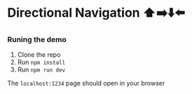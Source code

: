# Directional Navigation ⬆️➡️⬇️⬅️

### Runing the demo

1. Clone the repo
2. Run `npm install`
3. Run `npm run dev`

The `localhost:1234` page should open in your browser
